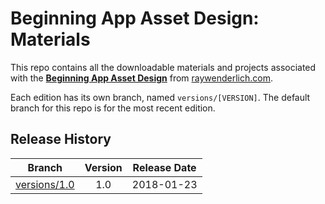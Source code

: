 # Beginning App Asset Design: Materials

This repo contains all the downloadable materials and projects associated with the **[Beginning App Asset Design](https://www.raywenderlich.com/4378-beginning-app-asset-design)** from [raywenderlich.com](https://www.raywenderlich.com).

Each edition has its own branch, named `versions/[VERSION]`. The default branch for this repo is for the most recent edition.

## Release History

| Branch                                                                                  | Version | Release Date |
| --------------------------------------------------------------------------------------- |:-------:|:------------:|
| [versions/1.0](https://github.com/raywenderlich/video-baad-materials/tree/versions/1.0) | 1.0     | 2018-01-23   |
